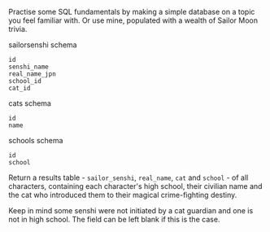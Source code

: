 Practise some SQL fundamentals by making a simple database on a topic you feel familiar with. Or use mine, populated with a wealth of Sailor Moon trivia.

sailorsenshi schema

    id
    senshi_name
    real_name_jpn
    school_id
    cat_id

cats schema

    id
    name

schools schema

    id
    school

Return a results table - `sailor_senshi`, `real_name`, `cat` and `school` - of all characters, containing each character's high school, their civilian name and the cat who introduced them to their magical crime-fighting destiny.

Keep in mind some senshi were not initiated by a cat guardian and one is not in high school. The field can be left blank if this is the case.


